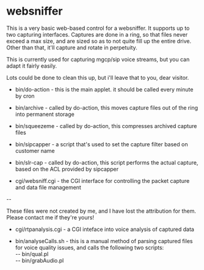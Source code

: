 # websniffer

This is a very basic web-based control for a websniffer.  It supports up to two capturing interfaces.
Captures are done in a ring, so that files never exceed a max size, and are sized so as to not
quite fill up the entire drive.  Other than that, it'll capture and rotate in perpetuity.

This is currently used for capturing mgcp/sip voice streams, but you can adapt it fairly easily.  

Lots could be done to clean this up, but i'll leave that to you, dear visitor.  

* bin/do-action		- this is the main applet.  it should be called every minute by cron  
  
* bin/archive		- called by do-action, this moves capture files out of the ring into permanent storage  
* bin/squeezeme		- called by do-action, this compresses archived capture files  
  
* bin/sipcapper		- a script that's used to set the capture filter based on customer name  
* bin/slr-cap		- called by do-action, this script performs the actual capture, based on the ACL provided by sipcapper  
  
* cgi/websniff.cgi	- the CGI interface for controlling the packet capture and data file management  
  
--

These files were not created by me, and I have lost the attribution for them.  
Please contact me if they're yours!  
  
* cgi/rtpanalysis.cgi	- a CGI inteface into voice analysis of captured data  
  
* bin/analyseCalls.sh	- this is a manual method of parsing captured files for voice quality issues, and calls the following two scripts:  
 -- bin/qual.pl  
 -- bin/grabAudio.pl  

